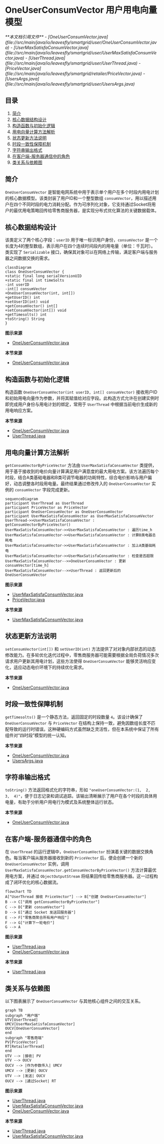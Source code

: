 # OneUserConsumVector 用户用电向量模型

<cite>
**本文档引用文件**  
- [OneUserConsumVector.java](file://src/main/java/io/leavesfly/smartgrid/user/OneUserConsumVector.java)
- [UserMaxSatisfaConsumVector.java](file://src/main/java/io/leavesfly/smartgrid/user/UserMaxSatisfaConsumVector.java)
- [UserThread.java](file://src/main/java/io/leavesfly/smartgrid/user/UserThread.java)
- [PriceVector.java](file://src/main/java/io/leavesfly/smartgrid/retailer/PriceVector.java)
- [UsersArgs.java](file://src/main/java/io/leavesfly/smartgrid/user/UsersArgs.java)
</cite>

## 目录
1. [简介](#简介)
2. [核心数据结构设计](#核心数据结构设计)
3. [构造函数与初始化逻辑](#构造函数与初始化逻辑)
4. [用电向量计算方法解析](#用电向量计算方法解析)
5. [状态更新方法说明](#状态更新方法说明)
6. [时段一致性保障机制](#时段一致性保障机制)
7. [字符串输出格式](#字符串输出格式)
8. [在客户端-服务器通信中的角色](#在客户端-服务器通信中的角色)
9. [类关系与依赖图](#类关系与依赖图)

## 简介
`OneUserConsumVector` 是智能电网系统中用于表示单个用户在多个时段内用电计划的核心数据模型。该类封装了用户ID和一个整型数组 `consumVector`，用以描述用户在四个不同时段的电力消耗分配。作为可序列化对象，它支持通过Socket将用户的最优用电策略回传给零售商服务器，是实现分布式优化算法的关键数据载体。

## 核心数据结构设计
该类定义了两个核心字段：`userID` 用于唯一标识用户身份，`consumVector` 是一个长度为4的整型数组，表示用户在四个连续时间段内的用电量（单位：千瓦时）。类实现了 `Serializable` 接口，确保其对象可以在网络上传输，满足客户端与服务器之间数据交换的需求。

```mermaid
classDiagram
class OneUserConsumVector {
+static final long serialVersionUID
+static final int timeSolts
-int userID
-int[] consumVector
+OneUserConsumVector(int, int[])
+getUserID() int
+setUserID(int) void
+getConsumVector() int[]
+setConsumVector(int[]) void
+getTimesolts() int
+toString() String
}
```

**图示来源**  
- [OneUserConsumVector.java](file://src/main/java/io/leavesfly/smartgrid/user/OneUserConsumVector.java#L4-L51)

**本节来源**  
- [OneUserConsumVector.java](file://src/main/java/io/leavesfly/smartgrid/user/OneUserConsumVector.java#L4-L51)

## 构造函数与初始化逻辑
构造函数 `OneUserConsumVector(int userID, int[] consumVector)` 接收用户ID和初始用电向量作为参数，并将其赋值给对应字段。此构造方式允许在创建实例时即完成用户身份与用电计划的绑定，常用于 `UserThread` 中根据当前电价生成新的用电响应方案。

**本节来源**  
- [OneUserConsumVector.java](file://src/main/java/io/leavesfly/smartgrid/user/OneUserConsumVector.java#L13-L17)
- [UserThread.java](file://src/main/java/io/leavesfly/smartgrid/user/UserThread.java#L47-L49)

## 用电向量计算方法解析
`getConsumVectorByPriceVector` 方法由 `UserMaxSatisfaConsumVector` 类提供，用于基于接收到的电价向量计算满足用户满意度的最大用电方案。该方法遍历每个时段，结合A类基础电器和B类可调节电器的功耗特性，综合电价影响与用户偏好，动态调整各时段用电量。最终结果通过修改传入的 `OneUserConsumVector` 实例的 `consumVector` 字段完成更新。

```mermaid
sequenceDiagram
participant UserThread as UserThread
participant PriceVector as PriceVector
participant OneUserConsumVector as OneUserConsumVector
participant UserMaxSatisfaConsumVector as UserMaxSatisfaConsumVector
UserThread->>UserMaxSatisfaConsumVector : getConsumVectorByPriceVector()
UserMaxSatisfaConsumVector->>UserMaxSatisfaConsumVector : 遍历time_h
UserMaxSatisfaConsumVector->>UserMaxSatisfaConsumVector : 计算B类电器总耗电
UserMaxSatisfaConsumVector->>UserMaxSatisfaConsumVector : 加上A类基础耗电
UserMaxSatisfaConsumVector->>UserMaxSatisfaConsumVector : 检查是否超限
UserMaxSatisfaConsumVector-->>OneUserConsumVector : 更新consumVector[time_h]
UserMaxSatisfaConsumVector-->>UserThread : 返回更新后的OneUserConsumVector
```

**图示来源**  
- [UserMaxSatisfaConsumVector.java](file://src/main/java/io/leavesfly/smartgrid/user/UserMaxSatisfaConsumVector.java#L6-L34)
- [PriceVector.java](file://src/main/java/io/leavesfly/smartgrid/retailer/PriceVector.java#L0-L106)

**本节来源**  
- [UserMaxSatisfaConsumVector.java](file://src/main/java/io/leavesfly/smartgrid/user/UserMaxSatisfaConsumVector.java#L6-L34)

## 状态更新方法说明
`setConsumVector(int[])` 和 `setUserID(int)` 方法提供了对对象内部状态的动态修改能力。在多轮优化迭代过程中，零售商服务器可能需要根据全局负荷情况多次请求用户更新其用电计划，这些方法使得 `OneUserConsumVector` 能够灵活响应变化，适应动态电价环境下的持续优化需求。

**本节来源**  
- [OneUserConsumVector.java](file://src/main/java/io/leavesfly/smartgrid/user/OneUserConsumVector.java#L27-L35)

## 时段一致性保障机制
`getTimesolts()` 是一个静态方法，返回固定的时段数量 `4`。该设计确保了 `OneUserConsumVector` 与 `PriceVector` 在结构上保持一致，避免因数组长度不匹配导致的运行时错误。这种硬编码方式虽然缺乏灵活性，但在本系统中保证了所有组件对“四时段”模型的统一认知。

**本节来源**  
- [OneUserConsumVector.java](file://src/main/java/io/leavesfly/smartgrid/user/OneUserConsumVector.java#L37-L39)
- [UsersArgs.java](file://src/main/java/io/leavesfly/smartgrid/user/UsersArgs.java#L2-L3)

## 字符串输出格式
`toString()` 方法返回格式化的字符串，形如 `"oneUserConsumVector:(1,  2,  3,  4)"`，便于日志记录和调试追踪。该输出清晰展示了用户在各个时段的具体用电量，有助于分析用户用电行为模式及系统整体运行状态。

**本节来源**  
- [OneUserConsumVector.java](file://src/main/java/io/leavesfly/smartgrid/user/OneUserConsumVector.java#L41-L51)

## 在客户端-服务器通信中的角色
在 `UserThread` 的运行逻辑中，`OneUserConsumVector` 扮演着关键的数据交换角色。每当客户端从服务器接收到新的 `PriceVector` 后，便会创建一个新的 `OneUserConsumVector` 实例，调用 `UserMaxSatisfaConsumVector.getConsumVectorByPriceVector()` 方法计算最优用电方案，并通过 `ObjectOutputStream` 将结果回传给零售商服务器。这一过程构成了闭环优化的核心数据流。

```mermaid
flowchart TD
A["UserThread 接收 PriceVector"] --> B["创建 OneUserConsumVector"]
B --> C["调用 getConsumVectorByPriceVector"]
C --> D["更新 consumVector"]
D --> E["通过 Socket 发送回服务器"]
E --> F["零售商聚合所有用户响应"]
F --> G["计算下一轮电价"]
G --> A
```

**图示来源**  
- [UserThread.java](file://src/main/java/io/leavesfly/smartgrid/user/UserThread.java#L40-L70)
- [OneUserConsumVector.java](file://src/main/java/io/leavesfly/smartgrid/user/OneUserConsumVector.java#L13-L17)

**本节来源**  
- [UserThread.java](file://src/main/java/io/leavesfly/smartgrid/user/UserThread.java#L40-L70)

## 类关系与依赖图
以下图表展示了 `OneUserConsumVector` 与其他核心组件之间的交互关系。

```mermaid
graph TB
subgraph "用户端"
UTV[UserThread]
UMCV[UserMaxSatisfaConsumVector]
OUCV[OneUserConsumVector]
end
subgraph "零售商端"
PV[PriceVector]
RT[RetailerThread]
end
UTV --> |接收| PV
UTV --> OUCV
OUCV --> |作为参数传入| UMCV
UMCV --> |更新| OUCV
UTV --> |发送| OUCV
OUCV --> |通过Socket| RT
```

**图示来源**  
- [UserThread.java](file://src/main/java/io/leavesfly/smartgrid/user/UserThread.java#L40-L70)
- [UserMaxSatisfaConsumVector.java](file://src/main/java/io/leavesfly/smartgrid/user/UserMaxSatisfaConsumVector.java#L6-L34)
- [OneUserConsumVector.java](file://src/main/java/io/leavesfly/smartgrid/user/OneUserConsumVector.java#L4-L51)

**本节来源**  
- [UserThread.java](file://src/main/java/io/leavesfly/smartgrid/user/UserThread.java#L40-L70)
- [UserMaxSatisfaConsumVector.java](file://src/main/java/io/leavesfly/smartgrid/user/UserMaxSatisfaConsumVector.java#L6-L34)